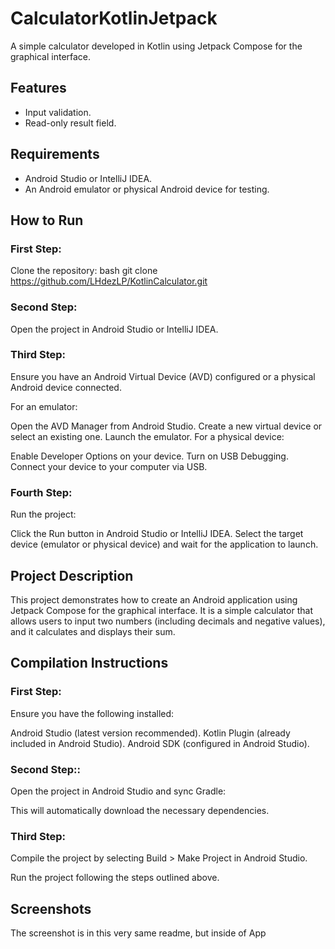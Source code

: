 # CalculatorKotlinJetpack

A simple calculator developed in Kotlin using Jetpack Compose for the graphical interface.

## Features
- Input validation.
- Read-only result field.

## Requirements
- Android Studio or IntelliJ IDEA.
- An Android emulator or physical Android device for testing.

## How to Run

### First Step:
Clone the repository:
bash
git clone https://github.com/LHdezLP/KotlinCalculator.git

### Second Step:
Open the project in Android Studio or IntelliJ IDEA.

### Third Step:
Ensure you have an Android Virtual Device (AVD) configured or a physical Android device connected.

For an emulator:

Open the AVD Manager from Android Studio.
Create a new virtual device or select an existing one.
Launch the emulator.
For a physical device:

Enable Developer Options on your device.
Turn on USB Debugging.
Connect your device to your computer via USB.

### Fourth Step:
Run the project:

Click the Run button in Android Studio or IntelliJ IDEA.
Select the target device (emulator or physical device) and wait for the application to launch.

## Project Description
This project demonstrates how to create an Android application using Jetpack Compose for the graphical interface. It is a simple calculator that allows users to input two numbers (including decimals and negative values), and it calculates and displays their sum.

## Compilation Instructions
### First Step:
Ensure you have the following installed:

Android Studio (latest version recommended).
Kotlin Plugin (already included in Android Studio).
Android SDK (configured in Android Studio).

### Second Step::
Open the project in Android Studio and sync Gradle:

This will automatically download the necessary dependencies.

### Third Step:
Compile the project by selecting Build > Make Project in Android Studio.

Run the project following the steps outlined above.

## Screenshots

The screenshot is in this very same readme, but inside of App

